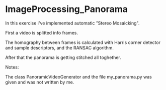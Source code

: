 # ImageProcessing_Panorama

In this exercise i've implemented automatic ”Stereo Mosaicking".

First a video is splitted info frames.

The homography between frames is calculated with Harris corner detector and sample descriptors, and the RANSAC algorithm.

After that the panorama is getting stitched all toghether.

Notes:

The class PanoramicVideoGenerator and the file my_panorama.py was given and was not written by me.
